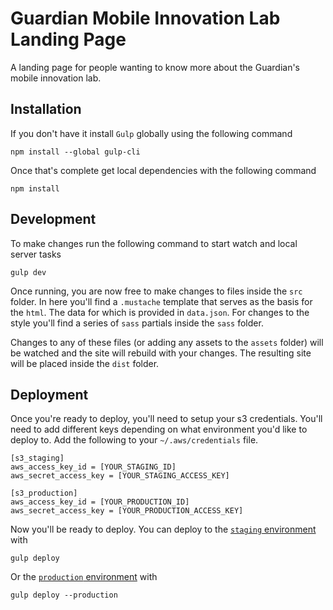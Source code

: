 # Guardian Mobile Innovation Lab Landing Page
A landing page for people wanting to know more about the Guardian's mobile innovation lab.

## Installation
If you don't have it install `Gulp` globally using the following command

```
npm install --global gulp-cli
```

Once that's complete get local dependencies with the following command

```
npm install
```

## Development
To make changes run the following command to start watch and local server tasks

```
gulp dev
```

Once running, you are now free to make changes to files inside the `src` folder. In here you'll find a `.mustache` template that serves as the basis for the `html`. The data for which is provided in `data.json`. For changes to the style you'll find a series of `sass` partials inside the `sass` folder.

Changes to any of these files (or adding any assets to the `assets` folder) will be watched and the site will rebuild with your changes. The resulting site will be placed inside the `dist` folder.

## Deployment
Once you're ready to deploy, you'll need to setup your s3 credentials. You'll need to add different keys depending on what environment you'd like to deploy to. Add the following to your `~/.aws/credentials` file.

```
[s3_staging]
aws_access_key_id = [YOUR_STAGING_ID]
aws_secret_access_key = [YOUR_STAGING_ACCESS_KEY]

[s3_production]
aws_access_key_id = [YOUR_PRODUCTION_ID]
aws_secret_access_key = [YOUR_PRODUCTION_ACCESS_KEY]
```

Now you'll be ready to deploy. You can deploy to the [`staging` environment](https://stg.gdnmobilelab.com/) with

```
gulp deploy
```

Or the [`production` environment](https://www.gdnmobilelab.com/) with

```
gulp deploy --production
```
